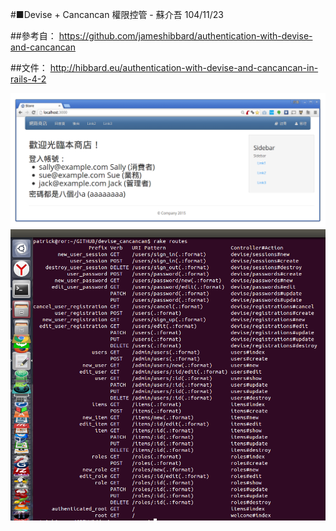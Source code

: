 #■Devise + Cancancan 權限控管 - 蘇介吾 104/11/23

##參考自：
https://github.com/jameshibbard/authentication-with-devise-and-cancancan

##文件：
http://hibbard.eu/authentication-with-devise-and-cancancan-in-rails-4-2

![Demo](https://github.com/afgnsu/devise_cancancan/blob/master/DEMO.png)
![Routes](https://github.com/afgnsu/devise_cancancan/blob/master/ROUTES.png)
